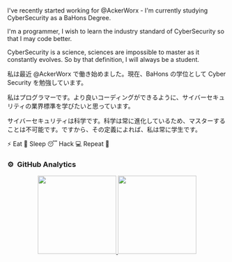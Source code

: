### 

I've recently started working for @AckerWorx - I'm currently studying CyberSecurity as a BaHons Degree. 

I'm a programmer, I wish to learn the industry standard of CyberSecurity so that I may code better.

CyberSecurity is a science, sciences are impossible to master as it constantly evolves. So by that definition, I will always be a student.

私は最近 @AckerWorx で働き始めました。現在、BaHons の学位として Cyber​​Security を勉強しています。

私はプログラマーです。より良いコーディングができるように、サイバーセキュリティの業界標準を学びたいと思っています。

サイバーセキュリティは科学です。科学は常に進化しているため、マスターすることは不可能です。ですから、その定義によれば、私は常に学生です。



 ⚡ Eat 🍔 Sleep 😴 Hack 💻 Repeat 🔁


### ⚙️ &nbsp;GitHub Analytics

<p align="center">
<a href="https://github.com/413d3z">
  <img height="180em" src="https://github-readme-stats-eight-theta.vercel.app/api?username=413d3z&show_icons=true&theme=algolia&include_all_commits=true&count_private=true"/>
  <img height="180em" src="https://github-readme-stats-eight-theta.vercel.app/api/top-langs/?username=413d3z&layout=compact&langs_count=8&theme=algolia"/>
</a>
</p>
</samp><br>
